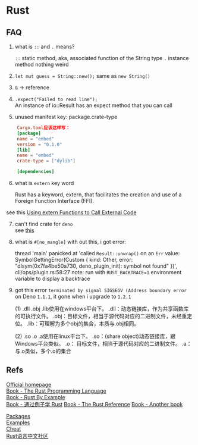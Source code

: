 # Rust

## FAQ
1. what is `::` and `.` means?

    `::` static method, aka, associated function of the String type
  `.` instance method
  nothing weird

2. `let mut guess = String::new();`
    same as `new String()`

3. `&` -> reference
4. `.expect("Failed to read line");`  
   An instance of io::Result has an expect method that you can call

5. unused manifest key: package.crate-type

```toml
    Cargo.toml应该这样写：
    [package]
    name = "embed"
    version = "0.1.0"
    [lib]
    name = "embed"
    crate-type = ["dylib"]

    [dependencies]
```

6. what is `extern` key word

    Rust has a keyword, extern, that facilitates the creation and use of a Foreign Function Interface (FFI).

see this [Using extern Functions to Call External Code](https://doc.rust-lang.org/book/ch19-01-unsafe-rust.html?highlight=extern#calling-an-unsafe-function-or-method)

7. can't find crate for `deno`  
see [this](https://stackoverflow.com/questions/34463980/rust-cant-find-crate)

8. what is `#[no_mangle]`
with out this, i got error:  

    thread 'main' panicked at 'called `Result::unwrap()` on an `Err` value: SymbolGettingError(Custom { kind: Other, error: "dlsym(0x7fa4be50a730, deno_plugin_init): symbol not found" })', cli/ops/plugin.rs:58:27
    note: run with `RUST_BACKTRACE=1` environment variable to display a backtrace

9. got this error `terminated by signal SIGSEGV (Address boundary error` on Deno `1.1.1`, it gone when i upgrade to `1.2.1`


   (1) .dll .obj .lib使用在windows平台下。
        .dll：动态链接库，作为共享函数库的可执行文件。
        .obj：目标文件，相当于源代码对应的二进制文件，未经重定位。
        .lib：可理解为多个obj的集合，本质与.obj相同。



    (2) .so .o .a使用在linux平台下。
            .so：(share object)动态链接库，跟Windows平台类似。
            .o： 目标文件，相当于源代码对应的二进制文件。
            .a： 与.o类似，多个.o的集合

## Refs
[Official homepage](https://www.rust-lang.org/)  
[Book - The Rust Programming Language](https://doc.rust-lang.org/book)  
[Book - Rust By Example](https://doc.rust-lang.org/stable/rust-by-example/crates/link.html)  
[Book - 通过例子学 Rust](https://rustwiki.org/zh-CN/rust-by-example/std/box.html)
[Book - The Rust Reference](https://doc.rust-lang.org/reference/linkage.html)
[Book - Another book](https://www.cs.brandeis.edu/~cs146a/rust/doc-02-21-2015/book/arrays-vectors-and-slices.html)

[Packages](https://crates.io/)  
[Examples](https://doc.rust-lang.org/stable/rust-by-example/)  
[Cheat](https://cheats.rs/)  
[Rust语言中文社区](https://rustcc.cn/)  